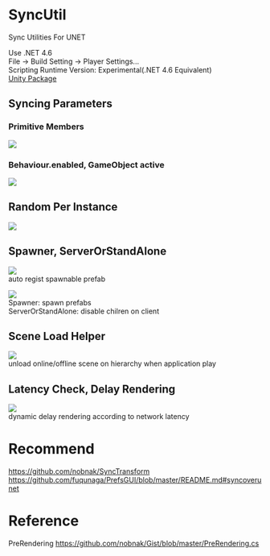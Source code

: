 # SyncUtil
Sync Utilities For UNET  
  
Use .NET 4.6  
File -> Build Setting -> Player Settings...  
Scripting Runtime Version: Experimental(.NET 4.6 Equivalent)  
[Unity Package](https://github.com/fuqunaga/SyncUtil/raw/master/SyncUtil.unitypackage)

## Syncing Parameters

### Primitive Members
[![](http://img.youtube.com/vi/RoescKd70Fs/0.jpg)](https://www.youtube.com/watch?v=RoescKd70Fs)

### Behaviour.enabled, GameObject active
[![](http://img.youtube.com/vi/C39lSQUmYyY/0.jpg)](https://www.youtube.com/watch?v=C39lSQUmYyY)

## Random Per Instance
[![](http://img.youtube.com/vi/Jml_K5ipCZI/0.jpg)](https://www.youtube.com/watch?v=Jml_K5ipCZI)

## Spawner, ServerOrStandAlone
[![](http://img.youtube.com/vi/_fBlCKlia4A/0.jpg)](https://www.youtube.com/watch?v=_fBlCKlia4A)  
auto regist spawnable prefab  
  
[![](http://img.youtube.com/vi/2qMK0PuPIHY/0.jpg)](https://www.youtube.com/watch?v=2qMK0PuPIHY)  
Spawner: spawn prefabs  
ServerOrStandAlone: disable chilren on client  
  
## Scene Load Helper
[![](http://img.youtube.com/vi/RQmx5Dr5_MQ/0.jpg)](https://www.youtube.com/watch?v=RQmx5Dr5_MQ)  
unload online/offline scene on hierarchy when application play  

## Latency Check, Delay Rendering
[![](http://img.youtube.com/vi/WXi7Jfautpw/0.jpg)](https://www.youtube.com/watch?v=WXi7Jfautpw)  
dynamic delay rendering according to network latency 



# Recommend
https://github.com/nobnak/SyncTransform  
https://github.com/fuqunaga/PrefsGUI/blob/master/README.md#syncoverunet

# Reference
PreRendering
https://github.com/nobnak/Gist/blob/master/PreRendering.cs
